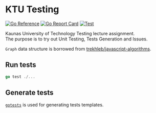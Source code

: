 # KTU Testing

[![Go Reference](https://pkg.go.dev/badge/github.com/sewiti/ktu-testing.svg)](https://pkg.go.dev/github.com/sewiti/ktu-testing)
[![Go Report Card](https://goreportcard.com/badge/github.com/sewiti/ktu-testing)](https://goreportcard.com/report/github.com/sewiti/ktu-testing)
[![Test](https://github.com/sewiti/ktu-testing/actions/workflows/test.yml/badge.svg)](https://github.com/sewiti/ktu-testing/actions/workflows/test.yml)

Kaunas University of Technology Testing lecture assignment.  
The purpose is to try out Unit Testing, Tests Generation and Issues.

`Graph` data structure is borrowed from [trekhleb/javascript-algorithms](https://github.com/trekhleb/javascript-algorithms).

## Run tests

```go
go test ./...
```

## Generate tests

[`gotests`](https://github.com/cweill/gotests) is used for generating tests
templates.
